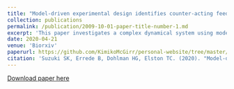 ```yaml
---
title: "Model-driven experimental design identifies counter-acting feedback regulation in the osmotic stress response"
collection: publications
permalink: /publication/2009-10-01-paper-title-number-1.md
excerpt: 'This paper investigates a complex dynamical system using model informed experiments to reveal mechanisms of signaling feedbacks.'
date: 2020-04-21
venue: 'Biorxiv'
paperurl: https://github.com/KimikoMcGirr/personal-website/tree/master/files/2020_Suzuki.pdf
citation: 'Suzuki SK, Errede B, Dohlman HG, Elston TC. (2020). "Model-driven experimental design identifies counter-acting feedback regulation in the osmotic stress response of yeast" <i> Biorxiv</i>. 1(1).'
---
```


[Download paper here](https://www.biorxiv.org/content/10.1101/2020.04.20.051599v1.full.pdf)
